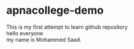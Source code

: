 # apnacollege-demo
This is my first attempt to learn github repository
<br>
hello everyone
<br>
my name is Mohammed Saad.

